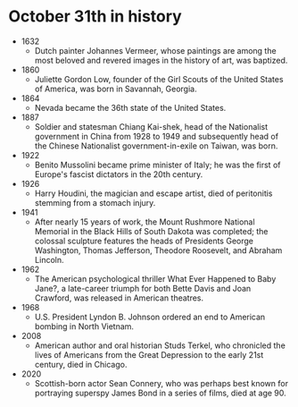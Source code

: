 # October 31th in history

- 1632
  - Dutch painter Johannes Vermeer, whose paintings are among the most beloved and revered images in the history of art, was baptized.
- 1860
  - Juliette Gordon Low, founder of the Girl Scouts of the United States of America, was born in Savannah, Georgia.
- 1864
  - Nevada became the 36th state of the United States.
- 1887
  - Soldier and statesman Chiang Kai-shek, head of the Nationalist government in China from 1928 to 1949 and subsequently head of the Chinese Nationalist government-in-exile on Taiwan, was born.
- 1922
  - Benito Mussolini became prime minister of Italy; he was the first of Europe's fascist dictators in the 20th century.
- 1926
  - Harry Houdini, the magician and escape artist, died of peritonitis stemming from a stomach injury.
- 1941
  - After nearly 15 years of work, the Mount Rushmore National Memorial in the Black Hills of South Dakota was completed; the colossal sculpture features the heads of Presidents George Washington, Thomas Jefferson, Theodore Roosevelt, and Abraham Lincoln.
- 1962
  - The American psychological thriller What Ever Happened to Baby Jane?, a late-career triumph for both Bette Davis and Joan Crawford, was released in American theatres.
- 1968
  - U.S. President Lyndon B. Johnson ordered an end to American bombing in North Vietnam.
- 2008
  - American author and oral historian Studs Terkel, who chronicled the lives of Americans from the Great Depression to the early 21st century, died in Chicago.
- 2020
  - Scottish-born actor Sean Connery, who was perhaps best known for portraying superspy James Bond in a series of films, died at age 90.
